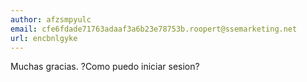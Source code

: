 ```yaml
---
author: afzsmpyulc
email: cfe6fdade71763adaaf3a6b23e78753b.roopert@ssemarketing.net
url: encbnlgyke
---
```


Muchas gracias. ?Como puedo iniciar sesion?